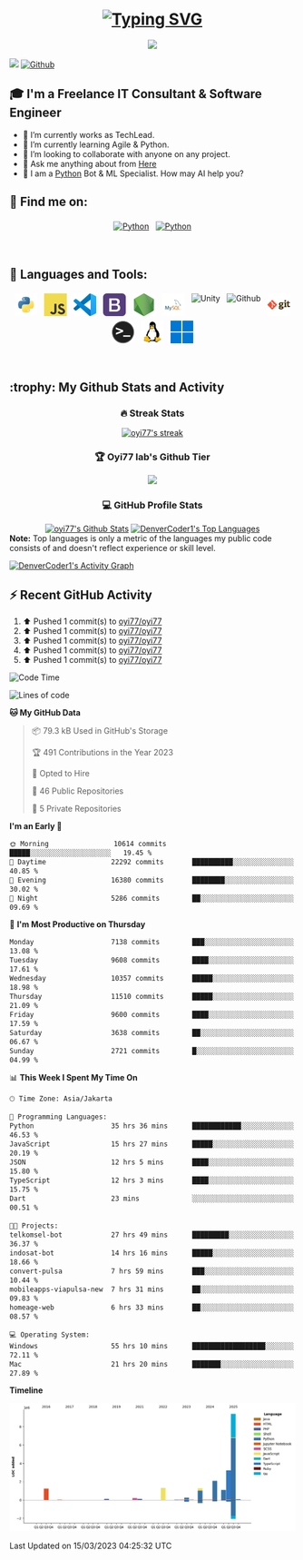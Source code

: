 
<h1 align="center">
  <a href="https://git.io/typing-svg"><img src="https://readme-typing-svg.demolab.com?font=Fira+Code&size=25&duration=2000&pause=1000&center=true&vCenter=true&repeat=false&width=435&lines=Hello+There+%F0%9F%91%8B!;%F0%9F%A4%96I+am+Paijo+a.k.a+Oyi77%F0%9F%A4%96" alt="Typing SVG" /></a>
</h1>
<p align="center">
  <!-- Typing SVG by DenverCoder1 - https://github.com/DenverCoder1/readme-typing-svg -->
  <a href="https://github.com/DenverCoder1/readme-typing-svg">
    <img src="https://readme-typing-svg.demolab.com/?lines=Full-stack%20Developer%20and%20app%20developer;Experienced%20IT%2FConsultant%20;5%2B%20years%20of%20coding%20experience;Always%20learning%20new%20things&font=Fira%20Code&center=true&width=500&height=45&color=f75c7e&vCenter=true&pause=1000&size=22" /></a>
</p>



![](https://visitor-badge.laobi.icu/badge?page_id=oyi77.oyi77) [![Github](https://img.shields.io/github/followers/oyi77?label=Followers&logo=Github)](https://github.com/oyi77)

## 🎓 I'm a Freelance IT Consultant & Software Engineer

- 🔭 I’m currently works as TechLead.
- 🌱 I’m currently learning Agile & Python. 
- 👯 I’m looking to collaborate with anyone on any project.
- 💬 Ask me anything about from <a href="https://github.com/oyi77/oyi77/issues" title="Issues">Here</a>
- 🤖 I am a [Python](https://www.python.org/) Bot & ML Specialist. How may AI help you?

## :email: Find me on:

<!--
[<img align="left" alt="oyi77" width="40px" src="https://raw.githubusercontent.com/iconic/open-iconic/master/svg/globe.svg" />][website]
[<img align="left" alt="oyi77 | LinkedIn" width="40px" src="https://cdn.jsdelivr.net/npm/simple-icons@v3/icons/linkedin.svg" />][linkedin]
[<img align="left" alt="oyi77 | Mail" width="40px" src="https://cdn.jsdelivr.net/npm/simple-icons@v3/icons/gmail.svg" />][mail]
-->

<p align="center">
<!--  <a href="https://www.charalambosioannou.tech" target="_blank" rel="noopener noreferrer"> <img src="https://cdn-icons-png.flaticon.com/512/841/841364.png" alt="Python" height="40" style="vertical-align:top; margin:4px"> </a> -->
 <a href="https://www.linkedin.com/in/fikriizzuddin/" target="_blank" rel="noopener noreferrer"> <img src="https://cdn-icons-png.flaticon.com/512/174/174857.png" alt="Python" height="40" style="vertical-align:top; margin:4px"></a>
 <a href="mailto:mbahkoe.pendekar@gmail.com"> <img src="https://cdn-icons-png.flaticon.com/512/726/726623.png" alt="Python" height="40" style="vertical-align:top; margin:4px"></a> 
<!--   <a href="https://dev.to/CharalambosIoannou" target="_blank" rel="noopener noreferrer"> <img src="https://img.shields.io/badge/DEV.TO-%230A0A0A.svg?&style=for-the-badge&logo=dev-dot-to&logoColor=white" alt="Python" height="40" style="vertical-align:top; margin:4px"> </a> -->
</p>

<br />


## 🧰 Languages and Tools:
<p align="center">
<img src="https://raw.githubusercontent.com/github/explore/80688e429a7d4ef2fca1e82350fe8e3517d3494d/topics/python/python.png" alt="Python" height="40" style="vertical-align:top; margin:4px">
<img src="https://raw.githubusercontent.com/github/explore/80688e429a7d4ef2fca1e82350fe8e3517d3494d/topics/javascript/javascript.png" alt="Javascript" height="40" style="vertical-align:top; margin:4px">
<img src="https://raw.githubusercontent.com/github/explore/80688e429a7d4ef2fca1e82350fe8e3517d3494d/topics/visual-studio-code/visual-studio-code.png" alt="VS Code" height="40" style="vertical-align:top; margin:4px">
<img src="https://raw.githubusercontent.com/github/explore/80688e429a7d4ef2fca1e82350fe8e3517d3494d/topics/bootstrap/bootstrap.png" alt="Bootstrap" height="40" style="vertical-align:top; margin:4px">
<img src="https://raw.githubusercontent.com/github/explore/80688e429a7d4ef2fca1e82350fe8e3517d3494d/topics/nodejs/nodejs.png" alt="NodeJS" height="40" style="vertical-align:top; margin:4px">
<img src="https://raw.githubusercontent.com/github/explore/80688e429a7d4ef2fca1e82350fe8e3517d3494d/topics/mysql/mysql.png" alt="MySQL" height="40" style="vertical-align:top; margin:4px">
 <img src="https://cdn-icons-png.flaticon.com/512/5969/5969346.png" alt="Unity" height="40" style="vertical-align:top; margin:4px">
<img src="https://cdn-icons-png.flaticon.com/512/5968/5968866.png" alt="Github" height="40" style="vertical-align:top; margin:4px">
<img src="https://raw.githubusercontent.com/github/explore/80688e429a7d4ef2fca1e82350fe8e3517d3494d/topics/git/git.png" alt="Git" height="40" style="vertical-align:top; margin:4px">
<img src="https://raw.githubusercontent.com/github/explore/80688e429a7d4ef2fca1e82350fe8e3517d3494d/topics/terminal/terminal.png" alt="Terminal" height="40" style="vertical-align:top; margin:4px">
<img src="https://raw.githubusercontent.com/github/explore/80688e429a7d4ef2fca1e82350fe8e3517d3494d/topics/linux/linux.png" alt="Linux" height="40" style="vertical-align:top; margin:4px" alt="Windows" height="40" style="vertical-align:top; margin:4px">
<img src="https://raw.githubusercontent.com/github/explore/80688e429a7d4ef2fca1e82350fe8e3517d3494d/topics/windows/windows.png" alt="Windows" height="40" style="vertical-align:top; margin:4px">

</p>

<br />




 <h2>:trophy: My Github Stats and Activity</h2>

  <h3 align="center">🔥 Streak Stats</h3>
  <div align="center">
  <p>
    <a href="https://github.com/DenverCoder1/github-readme-streak-stats">
      <img title="🔥 Get streak stats for your profile at git.io/streak-stats" alt="oyi77's streak" src="https://streak-stats.demolab.com/?user=oyi77&theme=monokai-metallian&hide_border=true"/>
    </a>
  </p>
  </div>
  
  <h3 align="center">🏆 Oyi77 lab's Github Tier</h3>
<div align="center">
<a href="https://app.dooboo.io/oyi77"><img src="https://server.dooboo.io/github-stats/oyi77" width="400" /></a>
</div>
  <h3 align="center">💻 GitHub Profile Stats</h3>

  <!-- https://github.com/anuraghazra/github-readme-stats -->
<div align="center">
  <a href="https://github.com/anuraghazra/github-readme-stats"><img alt="oyi77's Github Stats" src="https://denvercoder1-github-readme-stats.vercel.app/api/?username=oyi77&show_icons=true&include_all_commits=true&count_private=true&theme=react&hide_border=true&bg_color=1F222E&title_color=F85D7F&icon_color=F8D866" height="192px"/></a>
  <a href="https://github.com/anuraghazra/github-readme-stats"><img alt="DenverCoder1's Top Languages" src="https://denvercoder1-github-readme-stats.vercel.app/api/top-langs/?username=oyi77&langs_count=8&layout=compact&theme=react&hide_border=true&bg_color=1F222E&title_color=F85D7F&icon_color=F8D866&hide=Jupyter%20Notebook,Roff" height="192px"/></a>
  <br/>
</div>
  <b>Note:</b> Top languages is only a metric of the languages my public code consists of and doesn't reflect experience or skill level.
  
  <!-- https://github.com/ashutosh00710/github-readme-activity-graph -->

  <a href="https://github.com/ashutosh00710/github-readme-activity-graph"><img alt="DenverCoder1's Activity Graph" src="https://github-readme-activity-graph.cyclic.app/graph/?username=oyi77&bg_color=1F222E&color=F8D866&line=F85D7F&point=FFFFFF&hide_border=true" /></a>

  <h2>⚡ Recent GitHub Activity</h2>

  <!--RECENT_ACTIVITY:start-->
1. ⬆️ Pushed 1 commit(s) to [oyi77/oyi77](https://github.com/oyi77/oyi77)<br>
2. ⬆️ Pushed 1 commit(s) to [oyi77/oyi77](https://github.com/oyi77/oyi77)<br>
3. ⬆️ Pushed 1 commit(s) to [oyi77/oyi77](https://github.com/oyi77/oyi77)<br>
4. ⬆️ Pushed 1 commit(s) to [oyi77/oyi77](https://github.com/oyi77/oyi77)<br>
5. ⬆️ Pushed 1 commit(s) to [oyi77/oyi77](https://github.com/oyi77/oyi77)<br>
<!--RECENT_ACTIVITY:end-->
  
  <!--START_SECTION:waka-->
![Code Time](http://img.shields.io/badge/Code%20Time-82%20hrs%2020%20mins-blue)

![Lines of code](https://img.shields.io/badge/From%20Hello%20World%20I%27ve%20Written-39.9%20million%20lines%20of%20code-blue)

**🐱 My GitHub Data** 

> 📦 79.3 kB Used in GitHub's Storage 
 > 
> 🏆 491 Contributions in the Year 2023
 > 
> 💼 Opted to Hire
 > 
> 📜 46 Public Repositories 
 > 
> 🔑 5 Private Repositories 
 > 
**I'm an Early 🐤** 

```text
🌞 Morning                10614 commits       █████░░░░░░░░░░░░░░░░░░░░   19.45 % 
🌆 Daytime                22292 commits       ██████████░░░░░░░░░░░░░░░   40.85 % 
🌃 Evening                16380 commits       ████████░░░░░░░░░░░░░░░░░   30.02 % 
🌙 Night                  5286 commits        ██░░░░░░░░░░░░░░░░░░░░░░░   09.69 % 
```
📅 **I'm Most Productive on Thursday** 

```text
Monday                   7138 commits        ███░░░░░░░░░░░░░░░░░░░░░░   13.08 % 
Tuesday                  9608 commits        ████░░░░░░░░░░░░░░░░░░░░░   17.61 % 
Wednesday                10357 commits       █████░░░░░░░░░░░░░░░░░░░░   18.98 % 
Thursday                 11510 commits       █████░░░░░░░░░░░░░░░░░░░░   21.09 % 
Friday                   9600 commits        ████░░░░░░░░░░░░░░░░░░░░░   17.59 % 
Saturday                 3638 commits        ██░░░░░░░░░░░░░░░░░░░░░░░   06.67 % 
Sunday                   2721 commits        █░░░░░░░░░░░░░░░░░░░░░░░░   04.99 % 
```


📊 **This Week I Spent My Time On** 

```text
🕑︎ Time Zone: Asia/Jakarta

💬 Programming Languages: 
Python                   35 hrs 36 mins      ████████████░░░░░░░░░░░░░   46.53 % 
JavaScript               15 hrs 27 mins      █████░░░░░░░░░░░░░░░░░░░░   20.19 % 
JSON                     12 hrs 5 mins       ████░░░░░░░░░░░░░░░░░░░░░   15.80 % 
TypeScript               12 hrs 3 mins       ████░░░░░░░░░░░░░░░░░░░░░   15.75 % 
Dart                     23 mins             ░░░░░░░░░░░░░░░░░░░░░░░░░   00.51 % 

🐱‍💻 Projects: 
telkomsel-bot            27 hrs 49 mins      █████████░░░░░░░░░░░░░░░░   36.37 % 
indosat-bot              14 hrs 16 mins      █████░░░░░░░░░░░░░░░░░░░░   18.66 % 
convert-pulsa            7 hrs 59 mins       ███░░░░░░░░░░░░░░░░░░░░░░   10.44 % 
mobileapps-viapulsa-new  7 hrs 31 mins       ██░░░░░░░░░░░░░░░░░░░░░░░   09.83 % 
homeage-web              6 hrs 33 mins       ██░░░░░░░░░░░░░░░░░░░░░░░   08.57 % 

💻 Operating System: 
Windows                  55 hrs 10 mins      ██████████████████░░░░░░░   72.11 % 
Mac                      21 hrs 20 mins      ███████░░░░░░░░░░░░░░░░░░   27.89 % 
```

**Timeline**

![Lines of Code chart](https://raw.githubusercontent.com/oyi77/oyi77/main/assets/bar_graph.png)


 Last Updated on 15/03/2023 04:25:32 UTC
<!--END_SECTION:waka-->




[linkedin]: https://linkedin.com/in/fikriizzuddin/
[mail]: mailto:mbahkoe.pendekar@gmail.com




